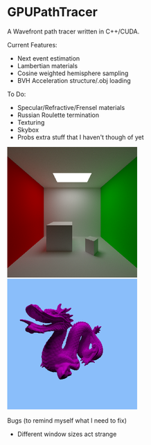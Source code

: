# GPUPathTracer

A Wavefront path tracer written in C++/CUDA.

Current Features:
 - Next event estimation
 - Lambertian materials
 - Cosine weighted hemisphere sampling
 - BVH Acceleration structure/.obj loading

To Do:
 - Specular/Refractive/Frensel materials
 - Russian Roulette termination
 - Texturing
 - Skybox
 - Probs extra stuff that I haven't though of yet
 
 <img src="https://github.com/georgeLorenzetti/GPUPathTracer/blob/master/CudaPathTracer/screenies/CudaPathTracer_IPgWP2Y2Lt.png" height="300" width="300"></img>
 <img src="https://github.com/georgeLorenzetti/GPUPathTracer/blob/master/CudaPathTracer/screenies/CudaPathTracer_9OfNaPH2vr.png" height="300" width="300"></img>
 
 Bugs (to remind myself what I need to fix)
 - Different window sizes act strange
